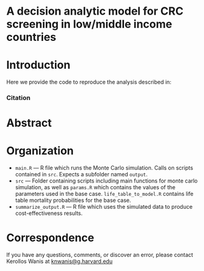 # A decision analytic model for CRC screening in low/middle income countries
# Introduction
Here we provide the code to reproduce the analysis described in: 

### Citation

> 

# Abstract
 


# Organization
- `main.R` — R file which runs the Monte Carlo simulation. Calls on scripts contained in `src`. Expects a subfolder named `output`.
- `src`  — Folder containing scripts including main functions for monte carlo simulation, as well as `params.R` which contains the values of the parameters used in the base case. `life_table_to_model.R` contains life table mortality probabilities for the base case. 
- `summarize_output.R` — R file which uses the simulated data to produce cost-effectiveness results. 

# Correspondence
If you have any questions, comments, or discover an error, please contact Kerollos Wanis at knwanis@g.harvard.edu
